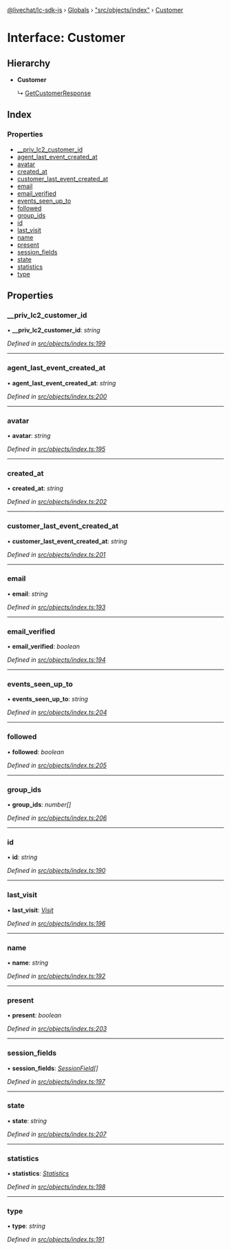 [@livechat/lc-sdk-js](../README.md) › [Globals](../globals.md) › ["src/objects/index"](../modules/_src_objects_index_.md) › [Customer](_src_objects_index_.customer.md)

# Interface: Customer

## Hierarchy

* **Customer**

  ↳ [GetCustomerResponse](_src_agent_structures_.getcustomerresponse.md)

## Index

### Properties

* [__priv_lc2_customer_id](_src_objects_index_.customer.md#__priv_lc2_customer_id)
* [agent_last_event_created_at](_src_objects_index_.customer.md#agent_last_event_created_at)
* [avatar](_src_objects_index_.customer.md#avatar)
* [created_at](_src_objects_index_.customer.md#created_at)
* [customer_last_event_created_at](_src_objects_index_.customer.md#customer_last_event_created_at)
* [email](_src_objects_index_.customer.md#email)
* [email_verified](_src_objects_index_.customer.md#email_verified)
* [events_seen_up_to](_src_objects_index_.customer.md#events_seen_up_to)
* [followed](_src_objects_index_.customer.md#followed)
* [group_ids](_src_objects_index_.customer.md#group_ids)
* [id](_src_objects_index_.customer.md#id)
* [last_visit](_src_objects_index_.customer.md#last_visit)
* [name](_src_objects_index_.customer.md#name)
* [present](_src_objects_index_.customer.md#present)
* [session_fields](_src_objects_index_.customer.md#session_fields)
* [state](_src_objects_index_.customer.md#state)
* [statistics](_src_objects_index_.customer.md#statistics)
* [type](_src_objects_index_.customer.md#type)

## Properties

###  __priv_lc2_customer_id

• **__priv_lc2_customer_id**: *string*

*Defined in [src/objects/index.ts:199](https://github.com/livechat/lc-sdk-js/blob/de56f05/src/objects/index.ts#L199)*

___

###  agent_last_event_created_at

• **agent_last_event_created_at**: *string*

*Defined in [src/objects/index.ts:200](https://github.com/livechat/lc-sdk-js/blob/de56f05/src/objects/index.ts#L200)*

___

###  avatar

• **avatar**: *string*

*Defined in [src/objects/index.ts:195](https://github.com/livechat/lc-sdk-js/blob/de56f05/src/objects/index.ts#L195)*

___

###  created_at

• **created_at**: *string*

*Defined in [src/objects/index.ts:202](https://github.com/livechat/lc-sdk-js/blob/de56f05/src/objects/index.ts#L202)*

___

###  customer_last_event_created_at

• **customer_last_event_created_at**: *string*

*Defined in [src/objects/index.ts:201](https://github.com/livechat/lc-sdk-js/blob/de56f05/src/objects/index.ts#L201)*

___

###  email

• **email**: *string*

*Defined in [src/objects/index.ts:193](https://github.com/livechat/lc-sdk-js/blob/de56f05/src/objects/index.ts#L193)*

___

###  email_verified

• **email_verified**: *boolean*

*Defined in [src/objects/index.ts:194](https://github.com/livechat/lc-sdk-js/blob/de56f05/src/objects/index.ts#L194)*

___

###  events_seen_up_to

• **events_seen_up_to**: *string*

*Defined in [src/objects/index.ts:204](https://github.com/livechat/lc-sdk-js/blob/de56f05/src/objects/index.ts#L204)*

___

###  followed

• **followed**: *boolean*

*Defined in [src/objects/index.ts:205](https://github.com/livechat/lc-sdk-js/blob/de56f05/src/objects/index.ts#L205)*

___

###  group_ids

• **group_ids**: *number[]*

*Defined in [src/objects/index.ts:206](https://github.com/livechat/lc-sdk-js/blob/de56f05/src/objects/index.ts#L206)*

___

###  id

• **id**: *string*

*Defined in [src/objects/index.ts:190](https://github.com/livechat/lc-sdk-js/blob/de56f05/src/objects/index.ts#L190)*

___

###  last_visit

• **last_visit**: *[Visit](_src_objects_index_.visit.md)*

*Defined in [src/objects/index.ts:196](https://github.com/livechat/lc-sdk-js/blob/de56f05/src/objects/index.ts#L196)*

___

###  name

• **name**: *string*

*Defined in [src/objects/index.ts:192](https://github.com/livechat/lc-sdk-js/blob/de56f05/src/objects/index.ts#L192)*

___

###  present

• **present**: *boolean*

*Defined in [src/objects/index.ts:203](https://github.com/livechat/lc-sdk-js/blob/de56f05/src/objects/index.ts#L203)*

___

###  session_fields

• **session_fields**: *[SessionField](_src_objects_index_.sessionfield.md)[]*

*Defined in [src/objects/index.ts:197](https://github.com/livechat/lc-sdk-js/blob/de56f05/src/objects/index.ts#L197)*

___

###  state

• **state**: *string*

*Defined in [src/objects/index.ts:207](https://github.com/livechat/lc-sdk-js/blob/de56f05/src/objects/index.ts#L207)*

___

###  statistics

• **statistics**: *[Statistics](_src_objects_index_.statistics.md)*

*Defined in [src/objects/index.ts:198](https://github.com/livechat/lc-sdk-js/blob/de56f05/src/objects/index.ts#L198)*

___

###  type

• **type**: *string*

*Defined in [src/objects/index.ts:191](https://github.com/livechat/lc-sdk-js/blob/de56f05/src/objects/index.ts#L191)*
